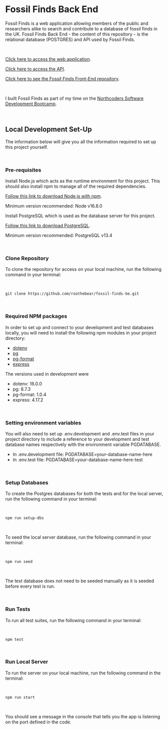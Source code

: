 # Fossil Finds Back End

Fossil Finds is a web application allowing members of the public and researchers alike to search and contribute to a database of fossil finds in the UK. Fossil Finds Back End - the content of this repository - is the relational database (POSTGRES) and API used by Fossil Finds.

<br />

[Click here to access the web application](https://fossil-finds.netlify.app/).

[Click here to access the API](https://fossil-finds.herokuapp.com/api).

[Click here to see the Fossil Finds Front-End repository](https://github.com/Roothebear/fossil-finds-fe).

<br />

I built Fossil Finds as part of my time on the [Northcoders Software Development Bootcamp](https://northcoders.com/).

<br />


## Local Development Set-Up

The information below will give you all the information required to set up this project yourself.

<br />

### Pre-requisites

Install Node.js which acts as the runtime environment for this project. This should also install npm to manage all of the
required dependencies.

[Follow this link to download Node.js with npm](https://nodejs.org/en/download/current/).

Minimum version recommended: Node v16.8.0

Install PostgreSQL which is used as the database server for this project.

[Follow this link to download PostgreSQL](https://www.postgresql.org/download/).

Minimum version recommended: PostgreSQL v13.4

<br />

### Clone Repository
To clone the repository for access on your local machine, run the following command in your terminal:

<br />

`git clone https://github.com/roothebear/fossil-finds-be.git`

<br />

### Required NPM packages

In order to set up and connect to your development and test databases locally, you will need to install the following npm modules in your project directory:

- [dotenv](https://www.npmjs.com/package/dotenv)
- [pg](https://www.npmjs.com/package/pg)
- [pg-format](https://www.npmjs.com/package/pg-format)
- [express](https://www.npmjs.com/package/express)
  
The versions used in development were 

- dotenv: 16.0.0
- pg: 8.7.3
- pg-format: 1.0.4
- express: 4.17.2

<br />

### Setting environment variables

You will also need to set up .env.development and .env.test files in your project directory to include a reference to your development and test database names respectively with the environment variable PGDATABASE.

- In .env.development file: PGDATABASE=your-database-name-here
- In .env.test file: PGDATABASE=your-database-name-here-test

<br />

### Setup Databases

To create the Postgres databases for both the tests and for the local server, run the following command in your terminal:

<br />

`npm run setup-dbs`

<br />

To seed the local server database, run the following command in your terminal:

<br />

`npm run seed`

<br />

The test database does not need to be seeded manually as it is seeded before every test is run.

<br />

### Run Tests
To run all test suites, run the following command in your terminal:

<br />

`npm test`

<br />

### Run Local Server
To run the server on your local machine, run the following command in the terminal:

<br />

`npm run start`

<br />

You should see a message in the console that tells you the app is listening on the port defined in the code.